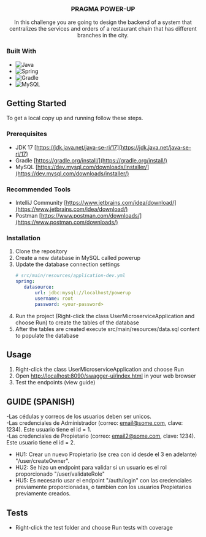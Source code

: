 <br />
<div align="center">
<h3 align="center">PRAGMA POWER-UP</h3>
  <p align="center">
    In this challenge you are going to design the backend of a system that centralizes the services and orders of a restaurant chain that has different branches in the city.
  </p>
</div>

### Built With

* ![Java](https://img.shields.io/badge/java-%23ED8B00.svg?style=for-the-badge&logo=java&logoColor=white)
* ![Spring](https://img.shields.io/badge/Spring-6DB33F?style=for-the-badge&logo=spring&logoColor=white)
* ![Gradle](https://img.shields.io/badge/Gradle-02303A.svg?style=for-the-badge&logo=Gradle&logoColor=white)
* ![MySQL](https://img.shields.io/badge/MySQL-00000F?style=for-the-badge&logo=mysql&logoColor=white)


<!-- GETTING STARTED -->
## Getting Started

To get a local copy up and running follow these steps.

### Prerequisites

* JDK 17 [https://jdk.java.net/java-se-ri/17](https://jdk.java.net/java-se-ri/17)
* Gradle [https://gradle.org/install/](https://gradle.org/install/)
* MySQL [https://dev.mysql.com/downloads/installer/](https://dev.mysql.com/downloads/installer/)

### Recommended Tools
* IntelliJ Community [https://www.jetbrains.com/idea/download/](https://www.jetbrains.com/idea/download/)
* Postman [https://www.postman.com/downloads/](https://www.postman.com/downloads/)

### Installation

1. Clone the repository
2. Create a new database in MySQL called powerup
3. Update the database connection settings
   ```yml
   # src/main/resources/application-dev.yml
   spring:
      datasource:
          url: jdbc:mysql://localhost/powerup
          username: root
          password: <your-password>
   ```
5. Run the project (Right-click the class UserMicroserviceApplication and choose Run) to create the tables of the database
6. After the tables are created execute src/main/resources/data.sql content to populate the database


<!-- USAGE -->
## Usage

1. Right-click the class UserMicroserviceApplication and choose Run
2. Open [http://localhost:8090/swagger-ui/index.html](http://localhost:8090/swagger-ui/index.html) in your web browser
3. Test the endpoints (view guide)

<!-- GUIDE -->
## GUIDE (SPANISH)
-Las cédulas y correos de los usuarios deben ser unicos. \
-Las credenciales de Administrador (correo: email@some.com, clave: 1234). Este usuario tiene el id = 1.\
-Las credenciales de Propietario (correo: email2@some.com, clave: 1234). Este usuario tiene el id = 2.

+ HU1: Crear un nuevo Propietario (se crea con id desde el 3 en adelante) "/user/createOwner".
+ HU2: Se hizo un endpoint para validar si un usuario es el rol proporcionado "/user/validateRole"
+ HU5: Es necesario usar el endpoint "/auth/login" con las credenciales previamente proporcionadas, o tambien con los usuarios Propietarios previamente creados.

<!-- ROADMAP -->
## Tests

- Right-click the test folder and choose Run tests with coverage
